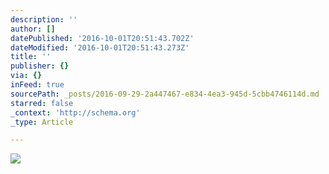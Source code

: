 ```yaml
---
description: ''
author: []
datePublished: '2016-10-01T20:51:43.702Z'
dateModified: '2016-10-01T20:51:43.273Z'
title: ''
publisher: {}
via: {}
inFeed: true
sourcePath: _posts/2016-09-29-2a447467-e834-4ea3-945d-5cbb4746114d.md
starred: false
_context: 'http://schema.org'
_type: Article

---
```

![](https://the-grid-user-content.s3-us-west-2.amazonaws.com/24beb845-5fd2-43bf-9373-275d012966dc.jpg)